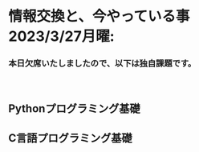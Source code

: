 # 情報交換と、今やっている事 2023/3/27月曜:

### 本日欠席いたしましたので、以下は独自課題です。
<br>

## Pythonプログラミング基礎

## C言語プログラミング基礎


